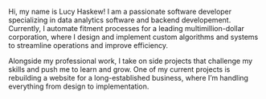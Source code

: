 Hi, my name is Lucy Haskew! I am a passionate software developer specializing in data analytics software and backend developement. Currently, I automate fitment processes for a leading multimillion-dollar corporation, where I design and implement custom algorithms and systems to streamline operations and improve efficiency.

Alongside my professional work, I take on side projects that challenge my skills and push me to learn and grow. One of my current projects is rebuilding a website for a long-established business, where I’m handling everything from design to implementation.
